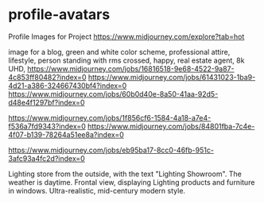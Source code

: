 # profile-avatars
Profile Images for Project
https://www.midjourney.com/explore?tab=hot


image for a blog, green and white color scheme, professional attire, lifestyle, person standing with rms crossed, happy, real estate agent, 8k UHD,
https://www.midjourney.com/jobs/16816518-9e68-4522-9a87-4c853ff80482?index=0
https://www.midjourney.com/jobs/61431023-1ba9-4d21-a386-324667430bf4?index=0
https://www.midjourney.com/jobs/60b0d40e-8a50-41aa-92d5-d48e4f1297bf?index=0



https://www.midjourney.com/jobs/1f856cf6-1584-4a18-a7e4-f536a7fd9343?index=0
https://www.midjourney.com/jobs/84801fba-7c4e-4f07-b139-78264a51ee8a?index=0



https://www.midjourney.com/jobs/eb95ba17-8cc0-46fb-951c-3afc93a4fc2d?index=0


Lighting store from the outside, with the text "Lighting Showroom". The weather is daytime. Frontal view, displaying Lighting products and furniture in windows. Ultra-realistic, mid-century modern style. 
